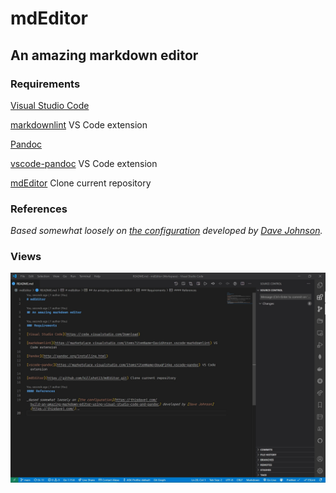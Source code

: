 # mdEditor

## An amazing markdown editor

### Requirements

[Visual Studio Code](https://code.visualstudio.com/Download)

[markdownlint](https://marketplace.visualstudio.com/items?itemName=DavidAnson.vscode-markdownlint) VS Code extension

[Pandoc](http://pandoc.org/installing.html)

[vscode-pandoc](https://marketplace.visualstudio.com/items?itemName=DougFinke.vscode-pandoc) VS Code extension

[mdEditor](https://github.com/killshot13/mdEditor.git) Clone current repository

### References

_Based somewhat loosely on [the configuration](https://thisdavej.com/build-an-amazing-markdown-editor-using-visual-studio-code-and-pandoc) developed by [Dave Johnson](https://thisdavej.com/)._

### Views

<img src="https://github.com/killshot13/mdEditor/blob/main/mdEditor.jpg" />
